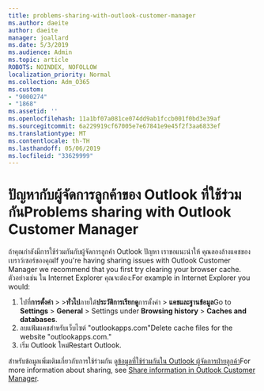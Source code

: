 ```yaml
---
title: problems-sharing-with-outlook-customer-manager
ms.author: daeite
author: daeite
manager: joallard
ms.date: 5/3/2019
ms.audience: Admin
ms.topic: article
ROBOTS: NOINDEX, NOFOLLOW
localization_priority: Normal
ms.collection: Adm_O365
ms.custom:
- "9000274"
- "1868"
ms.assetid: ''
ms.openlocfilehash: 11a1bf07a081ce074dd9ab1fccb001f0bd3e39af
ms.sourcegitcommit: 6a229919cf67005e7e67841e9e45f2f3aa6833ef
ms.translationtype: MT
ms.contentlocale: th-TH
ms.lasthandoff: 05/06/2019
ms.locfileid: "33629999"
---
```

# <a name="problems-sharing-with-outlook-customer-manager"></a><span data-ttu-id="cce7e-102">ปัญหากับผู้จัดการลูกค้าของ Outlook ที่ใช้ร่วมกัน</span><span class="sxs-lookup"><span data-stu-id="cce7e-102">Problems sharing with Outlook Customer Manager</span></span> 

<span data-ttu-id="cce7e-103">ถ้าคุณกำลังมีการใช้ร่วมกันกับผู้จัดการลูกค้า Outlook ปัญหา เราขอแนะนำให้ คุณลองล้างแคชของเบราว์เซอร์ของคุณ</span><span class="sxs-lookup"><span data-stu-id="cce7e-103">If you're having sharing issues with Outlook Customer Manager we recommend that you first try clearing your browser cache.</span></span> <span data-ttu-id="cce7e-104">ตัวอย่างเช่น ใน Internet Explorer คุณจะต้อง:</span><span class="sxs-lookup"><span data-stu-id="cce7e-104">For example in Internet Explorer you would:</span></span>
1. <span data-ttu-id="cce7e-105">ไปที่**การตั้งค่า** > >**ทั่วไป**ภายใต้**ประวัติการเรียกดู**การตั้งค่า > **แคชและฐานข้อมูล**</span><span class="sxs-lookup"><span data-stu-id="cce7e-105">Go to **Settings** > **General** > Settings under **Browsing history** > **Caches and databases**.</span></span>
2. <span data-ttu-id="cce7e-106">ลบแฟ้มแคชสำหรับเว็บไซต์ "outlookapps.com"</span><span class="sxs-lookup"><span data-stu-id="cce7e-106">Delete cache files for the website "outlookapps.com."</span></span>
3. <span data-ttu-id="cce7e-107">เริ่ม Outlook ใหม่</span><span class="sxs-lookup"><span data-stu-id="cce7e-107">Restart Outlook.</span></span>

<span data-ttu-id="cce7e-108">สำหรับข้อมูลเพิ่มเติมเกี่ยวกับการใช้ร่วมกัน ดู[ข้อมูลที่ใช้ร่วมกันใน Outlook ผู้จัดการฝ่ายลูกค้า](https://support.office.com/article/4f26cc69-67da-4cd5-b344-02d1a4799310%20)</span><span class="sxs-lookup"><span data-stu-id="cce7e-108">For more information about sharing, see [Share information in Outlook Customer Manager](https://support.office.com/article/4f26cc69-67da-4cd5-b344-02d1a4799310%20).</span></span> 